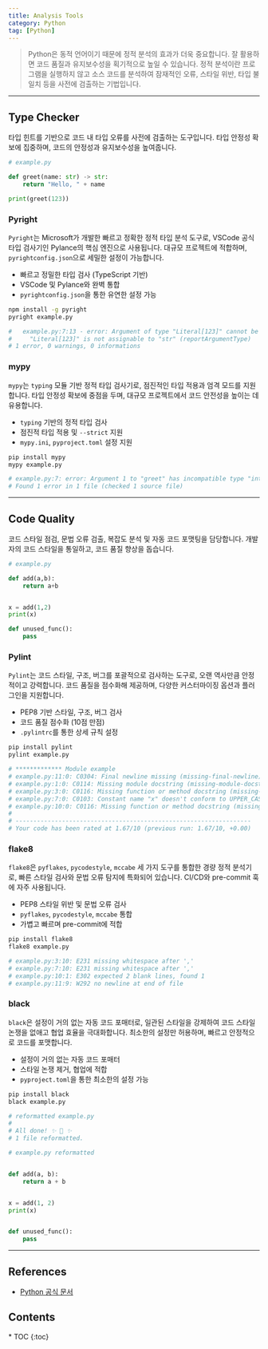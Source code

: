 ```yaml
---
title: Analysis Tools
category: Python
tag: [Python]
---
```


> Python은 동적 언어이기 때문에 정적 분석의 효과가 더욱 중요합니다. 잘 활용하면 코드 품질과 유지보수성을 획기적으로 높일 수 있습니다. 정적 분석이란 프로그램을 실행하지 않고 소스 코드를 분석하여 잠재적인 오류, 스타일 위반, 타입 불일치 등을 사전에 검출하는 기법입니다.

---

## Type Checker 
타입 힌트를 기반으로 코드 내 타입 오류를 사전에 검출하는 도구입니다. 타입 안정성 확보에 집중하며, 코드의 안정성과 유지보수성을 높여줍니다. 

```python
# example.py

def greet(name: str) -> str:
    return "Hello, " + name

print(greet(123))
```

### Pyright
`Pyright`는 Microsoft가 개발한 빠르고 정확한 정적 타입 분석 도구로, VSCode 공식 타입 검사기인 Pylance의 핵심 엔진으로 사용됩니다. 대규모 프로젝트에 적합하며, `pyrightconfig.json`으로 세밀한 설정이 가능합니다.

- 빠르고 정밀한 타입 검사 (TypeScript 기반)
- VSCode 및 Pylance와 완벽 통합
- `pyrightconfig.json`을 통한 유연한 설정 가능

```bash
npm install -g pyright
pyright example.py

#   example.py:7:13 - error: Argument of type "Literal[123]" cannot be assigned to parameter "name" of type "str" in function "greet"      
#     "Literal[123]" is not assignable to "str" (reportArgumentType)
# 1 error, 0 warnings, 0 informations
```

### mypy
`mypy`는 `typing` 모듈 기반 정적 타입 검사기로, 점진적인 타입 적용과 엄격 모드를 지원합니다. 타입 안정성 확보에 중점을 두며, 대규모 프로젝트에서 코드 안전성을 높이는 데 유용합니다.

- `typing` 기반의 정적 타입 검사
- 점진적 타입 적용 및 `--strict` 지원
- `mypy.ini`, `pyproject.toml` 설정 지원

```bash
pip install mypy
mypy example.py

# example.py:7: error: Argument 1 to "greet" has incompatible type "int"; expected "str"  [arg-type]
# Found 1 error in 1 file (checked 1 source file)
```

---

## Code Quality
코드 스타일 점검, 문법 오류 검출, 복잡도 분석 및 자동 코드 포맷팅을 담당합니다. 개발자의 코드 스타일을 통일하고, 코드 품질 향상을 돕습니다.

```python
# example.py

def add(a,b):
    return a+b


x = add(1,2)
print(x)

def unused_func():
    pass
```

### Pylint
`Pylint`는 코드 스타일, 구조, 버그를 포괄적으로 검사하는 도구로, 오랜 역사만큼 안정적이고 강력합니다. 코드 품질을 점수화해 제공하며, 다양한 커스터마이징 옵션과 플러그인을 지원합니다.

- PEP8 기반 스타일, 구조, 버그 검사
- 코드 품질 점수화 (10점 만점)
- `.pylintrc`를 통한 상세 규칙 설정

```bash
pip install pylint
pylint example.py

# ************* Module example
# example.py:11:0: C0304: Final newline missing (missing-final-newline)
# example.py:1:0: C0114: Missing module docstring (missing-module-docstring)        
# example.py:3:0: C0116: Missing function or method docstring (missing-function-docstring)
# example.py:7:0: C0103: Constant name "x" doesn't conform to UPPER_CASE naming style (invalid-name)
# example.py:10:0: C0116: Missing function or method docstring (missing-function-docstring)
# 
# ------------------------------------------------------------------
# Your code has been rated at 1.67/10 (previous run: 1.67/10, +0.00)
```


### flake8
`flake8`은 `pyflakes`, `pycodestyle`, `mccabe` 세 가지 도구를 통합한 경량 정적 분석기로, 빠른 스타일 검사와 문법 오류 탐지에 특화되어 있습니다. CI/CD와 pre-commit 훅에 자주 사용됩니다.

- PEP8 스타일 위반 및 문법 오류 검사
- `pyflakes`, `pycodestyle`, `mccabe` 통합
- 가볍고 빠르며 pre-commit에 적합

```bash
pip install flake8
flake8 example.py

# example.py:3:10: E231 missing whitespace after ','
# example.py:7:10: E231 missing whitespace after ','
# example.py:10:1: E302 expected 2 blank lines, found 1
# example.py:11:9: W292 no newline at end of file
```


### black
`black`은 설정이 거의 없는 자동 코드 포매터로, 일관된 스타일을 강제하여 코드 스타일 논쟁을 없애고 협업 효율을 극대화합니다. 최소한의 설정만 허용하며, 빠르고 안정적으로 코드를 포맷합니다.

- 설정이 거의 없는 자동 코드 포매터
- 스타일 논쟁 제거, 협업에 적합
- `pyproject.toml`을 통한 최소한의 설정 가능

```bash
pip install black
black example.py

# reformatted example.py
# 
# All done! ✨ 🍰 ✨
# 1 file reformatted.
```

```python
# example.py reformatted


def add(a, b):
    return a + b


x = add(1, 2)
print(x)


def unused_func():
    pass

```

---

## References
- [Python 공식 문서](https://docs.python.org/3/)

<nav class="post-toc" markdown="1">
  <h2>Contents</h2>
* TOC
{:toc}
</nav>

